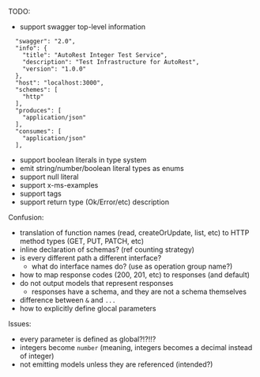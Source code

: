 TODO:
- support swagger top-level information
```
  "swagger": "2.0",
  "info": {
    "title": "AutoRest Integer Test Service",
    "description": "Test Infrastructure for AutoRest",
    "version": "1.0.0"
  },
  "host": "localhost:3000",
  "schemes": [
    "http"
  ],
  "produces": [
    "application/json"
  ],
  "consumes": [
    "application/json"
  ],
```
- support boolean literals in type system
- emit string/number/boolean literal types as enums
- support null literal
- support x-ms-examples
- support tags
- support return type (Ok/Error/etc) description

Confusion:
- translation of function names (read, createOrUpdate, list, etc) to HTTP method types (GET, PUT, PATCH, etc)
- inline declaration of schemas? (ref counting strategy)
- is every different path a different interface?
  - what do interface names do? (use as operation group name?)
- how to map response codes (200, 201, etc) to responses (and default)
- do not output models that represent responses
  - responses have a schema, and they are not a schema themselves
- difference between `&` and `...`
- how to explicitly define glocal parameters

Issues:
- every parameter is defined as global?!?!!?
- integers become `number` (meaning, integers becomes a decimal instead of integer)
- not emitting models unless they are referenced (intended?)